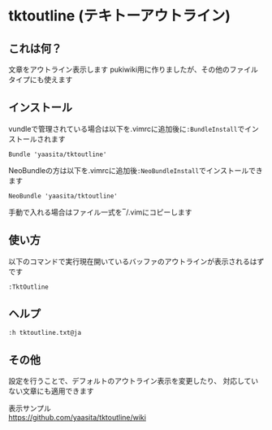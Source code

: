 
# tktoutline (テキトーアウトライン)

## これは何？

文章をアウトライン表示します
pukiwiki用に作りましたが、その他のファイルタイプにも使えます

## インストール

vundleで管理されている場合は以下を.vimrcに追加後に`:BundleInstall`でインストールされます

    Bundle 'yaasita/tktoutline'

NeoBundleの方は以下を.vimrcに追加後`:NeoBundleInstall`でインストールできます

    NeoBundle 'yaasita/tktoutline'


手動で入れる場合はファイル一式を‾/.vimにコピーします

## 使い方

以下のコマンドで実行現在開いているバッファのアウトラインが表示されるはずです

    :TktOutline

## ヘルプ

    :h tktoutline.txt@ja

## その他

設定を行うことで、デフォルトのアウトライン表示を変更したり、
対応していない文章にも適用できます

表示サンプル  
https://github.com/yaasita/tktoutline/wiki
